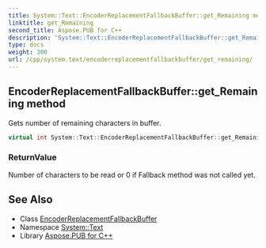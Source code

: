 ```yaml
---
title: System::Text::EncoderReplacementFallbackBuffer::get_Remaining method
linktitle: get_Remaining
second_title: Aspose.PUB for C++
description: 'System::Text::EncoderReplacementFallbackBuffer::get_Remaining method. Gets number of remaining characters in buffer in C++.'
type: docs
weight: 300
url: /cpp/system.text/encoderreplacementfallbackbuffer/get_remaining/
---
```

## EncoderReplacementFallbackBuffer::get_Remaining method


Gets number of remaining characters in buffer.

```cpp
virtual int System::Text::EncoderReplacementFallbackBuffer::get_Remaining() const override
```


### ReturnValue

Number of characters to be read or 0 if Fallback method was not called yet.

## See Also

* Class [EncoderReplacementFallbackBuffer](../)
* Namespace [System::Text](../../)
* Library [Aspose.PUB for C++](../../../)
